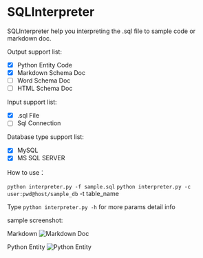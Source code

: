 # SQLInterpreter
SQLInterpreter help you interpreting the .sql file to sample code or markdown doc.

Output support list:

- [x] Python Entity Code
- [x] Markdown Schema Doc
- [ ] Word Schema Doc
- [ ] HTML Schema Doc

Input support list:

- [x] .sql File
- [ ] Sql Connection

Database type support list:

- [x] MySQL
- [x] MS SQL SERVER

How to use：

`python interpreter.py -f sample.sql`
`python interpreter.py -c user:pwd@host/sample_db` -t table_name

Type `python interpreter.py -h` for more params detail info


sample screenshot:

Markdown
![Markdown Doc][1]

Python Entity
![Python Entity][2]


  [1]: http://7xlizz.com1.z0.glb.clouddn.com/699B4817-1284-494D-9F50-098B439BD115.png
  [2]: http://7xlizz.com1.z0.glb.clouddn.com/ADF7C484-2F10-48A3-9871-984E11A8EEB6.png